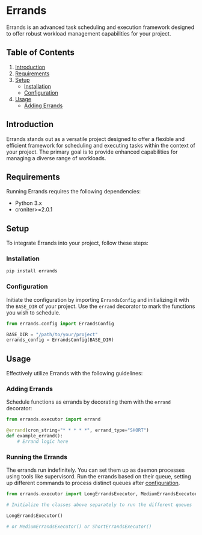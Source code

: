 # Errands

Errands is an advanced task scheduling and execution framework designed to offer robust workload management capabilities for your project.

## Table of Contents

1. [Introduction](#introduction)
2. [Requirements](#requirements)
3. [Setup](#setup)
    - [Installation](#installation)
    - [Configuration](#configuration)
4. [Usage](#usage)
    - [Adding Errands](#adding-errands)

## Introduction

Errands stands out as a versatile project designed to offer a flexible and efficient framework for scheduling and executing tasks within the context of your project. The primary goal is to provide enhanced capabilities for managing a diverse range of workloads.

## Requirements

Running Errands requires the following dependencies:

- Python 3.x
- croniter>=2.0.1

## Setup

To integrate Errands into your project, follow these steps:

### Installation

```bash
pip install errands
```

### Configuration

Initiate the configuration by importing `ErrandsConfig` and initializing it with the `BASE_DIR` of your project. Use the `errand` decorator to mark the functions you wish to schedule.

```python
from errands.config import ErrandsConfig

BASE_DIR = "/path/to/your/project"
errands_config = ErrandsConfig(BASE_DIR)
```

## Usage

Effectively utilize Errands with the following guidelines:

### Adding Errands

Schedule functions as errands by decorating them with the `errand` decorator:

```python
from errands.executor import errand

@errand(cron_string="* * * * *", errand_type="SHORT")
def example_errand():
    # Errand logic here
```

### Running the Errands

The errands run indefinitely. You can set them up as daemon processes using tools like supervisord. Run the errands based on their queue, setting up different commands to process distinct queues after [configuration](#configuration).

```python
from errands.executor import LongErrandsExecutor, MediumErrandsExecutor, ShortErrandsExecutor

# Initialize the classes above separately to run the different queues

LongErrandsExecutor()

# or MediumErrandsExecutor() or ShortErrandsExecutor()
```
